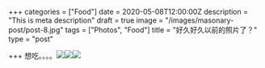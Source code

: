 +++
categories = ["Food"]
date = 2020-05-08T12:00:00Z
description = "This is meta description"
draft = true
image = "/images/masonary-post/post-8.jpg"
tags = ["Photos", "Food"]
title = "好久好久以前的照片了？"
type = "post"

+++
想吃。。。。![](/images/masonary-post/post-11.jpg)![](/images/masonary-post/post-3.jpg)![](/images/masonary-post/post-12.jpg)